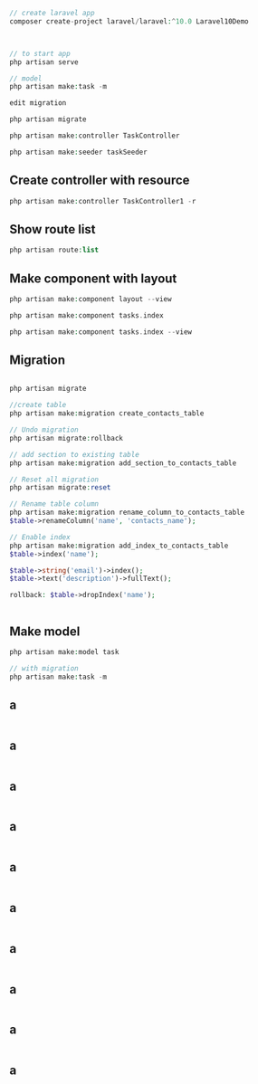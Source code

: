 ```php
// create laravel app
composer create-project laravel/laravel:^10.0 Laravel10Demo



// to start app
php artisan serve

// model
php artisan make:task -m 

edit migration

php artisan migrate

php artisan make:controller TaskController

php artisan make:seeder taskSeeder

```

## Create controller with resource
```php
php artisan make:controller TaskController1 -r

```

## Show route list
```php
php artisan route:list
```


## Make component with layout
```php
php artisan make:component layout --view

php artisan make:component tasks.index

php artisan make:component tasks.index --view
```

## Migration
```php

php artisan migrate

//create table
php artisan make:migration create_contacts_table

// Undo migration
php artisan migrate:rollback

// add section to existing table
php artisan make:migration add_section_to_contacts_table

// Reset all migration
php artisan migrate:reset

// Rename table column
php artisan make:migration rename_column_to_contacts_table
$table->renameColumn('name', 'contacts_name');

// Enable index
php artisan make:migration add_index_to_contacts_table
$table->index('name');

$table->string('email')->index();
$table->text('description')->fullText();

rollback: $table->dropIndex('name');



```

## Make model
```php
php artisan make:model task

// with migration
php artisan make:task -m 
```

## a
```php

```

## a
```php

```

## a
```php

```

## a
```php

```

## a
```php

```
## a
```php

```

## a
```php

```
## a
```php

```
## a
```php

```
## a
```php

```

